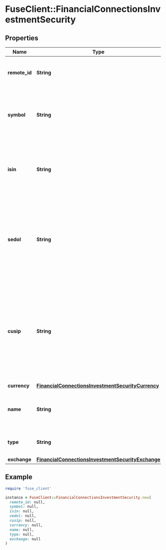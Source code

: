 # FuseClient::FinancialConnectionsInvestmentSecurity

## Properties

| Name | Type | Description | Notes |
| ---- | ---- | ----------- | ----- |
| **remote_id** | **String** | Remote Id of the security, ie Plaid or Snaptrade security id |  |
| **symbol** | **String** | The trading symbol for publicly traded securities, or a short identifier if available. |  |
| **isin** | **String** | The International Securities Identification Number (ISIN) uniquely identifies the security. | [optional] |
| **sedol** | **String** | The Stock Exchange Daily Official List (SEDOL) code uniquely identifies the security, primarily used in the United Kingdom and Ireland. | [optional] |
| **cusip** | **String** | The Committee on Uniform Securities Identification Procedures (CUSIP) number uniquely identifies the security, primarily used in the United States and Canada. | [optional] |
| **currency** | [**FinancialConnectionsInvestmentSecurityCurrency**](FinancialConnectionsInvestmentSecurityCurrency.md) |  |  |
| **name** | **String** | A descriptive name for the security, suitable for display. | [optional] |
| **type** | **String** | The type of security (e.g., equity, mutual fund) | [optional] |
| **exchange** | [**FinancialConnectionsInvestmentSecurityExchange**](FinancialConnectionsInvestmentSecurityExchange.md) |  | [optional] |

## Example

```ruby
require 'fuse_client'

instance = FuseClient::FinancialConnectionsInvestmentSecurity.new(
  remote_id: null,
  symbol: null,
  isin: null,
  sedol: null,
  cusip: null,
  currency: null,
  name: null,
  type: null,
  exchange: null
)
```

